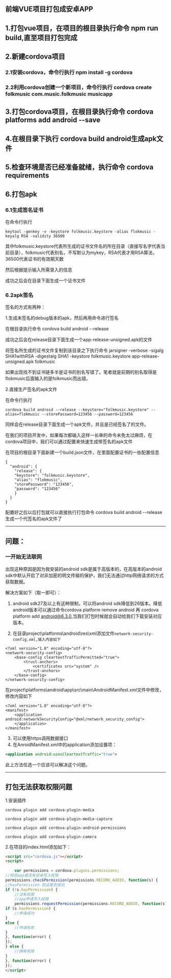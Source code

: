 ## 前端VUE项目打包成安卓APP



## 1.打包vue项目，在项目的根目录执行命令 npm run build,直至项目打包完成



## 2.新建cordova项目

### 2.1安装cordova，命令行执行 npm install -g cordova

### 2.2利用cordova创建一个新项目，命令行执行 cordova create folkmusic com.music.folkmusic musicapp

## 3.打包cordova项目，在根目录执行命令 cordova platforms add android --save

## 4.在根目录下执行 cordova build android生成apk文件



## 5.检查环境是否已经准备就绪，执行命令 cordova requirements



## 6.打包apk

### 6.1生成签名证书

在命令行执行

```
keytool -genkey -v -keystore folkmusic.keystore -alias flokmusic -keyalg RSA -validity 36500
```

其中folkmusic.keystore代表所生成的证书文件名的所在目录（直接写名字代表当前目录），folkmusic代表别名，不写默认为mykey，RSA代表才用RSA算法，36500代表证书的有效期天数

然后根据提示输入所需录入的信息



成功之后会在目录下面生成一个证书文件



### 6.2apk签名

签名的方式有两种：

1.生成未签名的debug版本的apk，然后再用命令进行签名

在根目录执行命令 cordova build android --release

成功之后会在release目录下面生成一个app-release-unsigned.apk的文件

将签名所生成的证书文件复制到该目录之下执行命令 jarsigner -verbose -sigalg SHA1withRSA  -digestalg SHA1 -keystore folkmusic.keystore app-release-unsigned.apk  folkmusic

如果出现找不到证书链多半是证书的别名写错了。笔者就是前期的别名取得是flokmusic后面输入的是folkmusic而出错。

2.直接生产签名的apk文件

在命令行执行

```
cordova build android --release --keystore="folkmusic.keystore" --alias=flokmusic --storePassword=123456 --password=123456
```



同样会在release目录下面生成一个apk文件，并且是已经签名了的文件。

在我们的项目开发中，如果每次都输入这样一长串的命令未免太过麻烦，在cordova项目中，我们可以通过配置来快速生成带签名的apk文件

在项目的根目录下面新建一个build.json文件，在里面配置证书的一些配置信息

```
{
  "android": {
    "release": {
    "keystore": "folkmusic.keystore",
    "alias": "flokmusic",
    "storePassword": "123456",
    "password": "123456"
    }
  }
}
```

配置好之后以后打包就可以直接执行打包命令 cordova build android --release生成一个代签名的apk文件了



-----



## 问题：

### 一开始无法联网

出现这种原因是因为我安装的android sdk是属于高版本的，在高版本的android sdk中默认开启了对非加密的明文传输的保护，我们无法通过http网络请求的方式获取数据。

解决方案如下（取一即可）：

1. android sdk27及以上有这种限制，可以将android sdk降低到26版本。降低android版本可以通过命令cordova platform remove android 再 cordova platform add  android@6.3.0,当我们打包时候就会自动给我们下载安装对应版本。

2. 在目录project\platforms\android\res\xml添加文件`network-security-config.xml,插入内容如下`

```
<?xml version="1.0" encoding="utf-8"?>
<network-security-config>
    <base-config cleartextTrafficPermitted="true">
        <trust-anchors>
            <certificates src="system" />
        </trust-anchors>
    </base-config>
</network-security-config>
```

在project\platforms\android\app\src\main\AndroidManifest.xml文件中修改，修改内容如下

```
<?xml version="1.0" encoding="utf-8"?>
<manifest>
    <application android:networkSecurityConfig="@xml/network_security_config">
    </application>
</manifest>
```

3. 可以使用https调用数据接口
4. 在AnroidManifest.xml中的application添加设置项：

```xml
<application android:usesCleartextTraffic="true">
```

此上方法任选一个应该可以解决这个问题。

---



## 打包无法获取权限问题

1.安装插件

`cordova plugin add cordova-plugin-media`

`cordova plugin add cordova-plugin-media-capture`

`cordova plugin add cordova-plugin-android-permissions`

`cordova plugin add cordova-plugin-camera`

2.在项目的index.html添加如下：

```html
<script src="cordova.js"></script>
<script>
	
	var permissions = cordova.plugins.permissions;
//校验app是否有安卓写入权限
permissions.checkPermission(permissions.RECORD_AUDIO, function(s) {
//hasPermission 验证是否成功
if (!s.hasPermission) {
    //没有权限
    //app申请写入权限
    permissions.requestPermission(permissions.RECORD_AUDIO, function(s) {
if (s.hasPermission) {
    //申请成功
}
else {
    //申请失败
}
}, function(error) {
});
} else {
    //拥有权限
}
}, function(error) {
});
</script>
```



